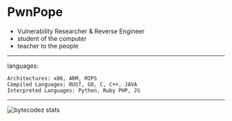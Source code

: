 # PwnPope

+ Vulnerability Researcher & Reverse Engineer
+ student of the computer
+ teacher to the people

---

languages:

```
Architectures: x86, ARM, MIPS
Compiled Languages: RUST, GO, C, C++, JAVA
Interpreted Languages: Python, Ruby PHP, JS
```

---

![bytecodez stats](https://github-readme-stats.vercel.app/api?username=bytecodez&theme=great-gatsby&show_icons=true)
